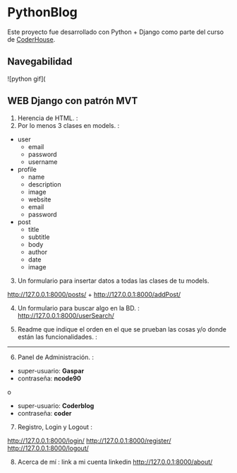 # PythonBlog
Este proyecto fue desarrollado con Python + Django como parte del curso de [CoderHouse](https://www.coderhouse.com/).

## Navegabilidad
![python gif](

WEB Django con patrón MVT
-----
1. Herencia de HTML. :
2. Por lo menos 3 clases en models. :
- user
	- email
	- password
	- username
- profile
	- name
	- description
	- image
	- website
	- email
	- password 
- post
	- title
	- subtitle
	- body
	- author
	- date
	- image
3. Un formulario para insertar datos a todas las clases de tu models.

http://127.0.0.1:8000/posts/
+
http://127.0.0.1:8000/addPost/

4. Un formulario para buscar algo en la BD. : 
http://127.0.0.1:8000/userSearch/

5. Readme que indique el orden en el que se prueban las cosas y/o donde están las funcionalidades. :

-----
6. Panel de Administración. :
- super-usuario: **Gaspar**
- contraseña: **ncode90**

o
- super-usuario: **Coderblog**
- contraseña: **coder**

7. Registro, Login y Logout :

http://127.0.0.1:8000/login/
http://127.0.0.1:8000/register/
http://127.0.0.1:8000/logout/

8. Acerca de mí :
link a mi cuenta linkedin
http://127.0.0.1:8000/about/
